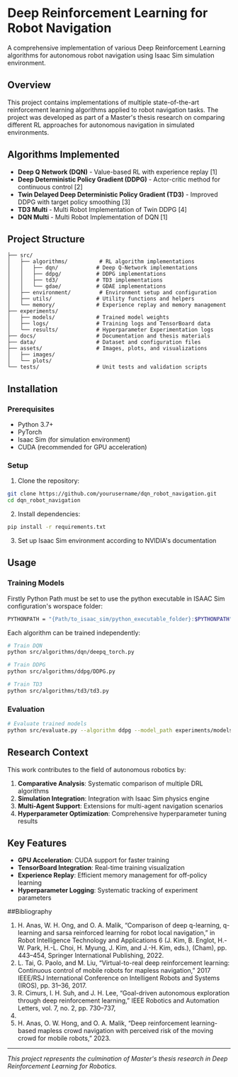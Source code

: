 # Deep Reinforcement Learning for Robot Navigation

A comprehensive implementation of various Deep Reinforcement Learning algorithms for autonomous robot navigation using Isaac Sim simulation environment.

## Overview

This project contains implementations of multiple state-of-the-art reinforcement learning algorithms applied to robot navigation tasks. The project was developed as part of a Master's thesis research on comparing different RL approaches for autonomous navigation in simulated environments.

## Algorithms Implemented

- **Deep Q Network (DQN)** - Value-based RL with experience replay [1]
- **Deep Deterministic Policy Gradient (DDPG)** - Actor-critic method for continuous control [2]
- **Twin Delayed Deep Deterministic Policy Gradient (TD3)** - Improved DDPG with target policy smoothing [3]
- **TD3 Multi** - Multi Robot Implementation of Twin DDPG [4]
- **DQN Multi** - Multi Robot Implementation of DQN [1]

## Project Structure

```
├── src/
│   ├── algorithms/          # RL algorithm implementations
│   │   ├── dqn/            # Deep Q-Network implementations
│   │   ├── ddpg/           # DDPG implementations
│   │   ├── td3/            # TD3 implementations
│   │   └── gdae/           # GDAE implementations
│   ├── environment/         # Environment setup and configuration
│   ├── utils/              # Utility functions and helpers
│   └── memory/             # Experience replay and memory management
├── experiments/
│   ├── models/             # Trained model weights
│   ├── logs/               # Training logs and TensorBoard data
│   └── results/            # Hyperparameter Experimentation logs
├── docs/                   # Documentation and thesis materials
├── data/                   # Dataset and configuration files
├── assets/                 # Images, plots, and visualizations
│   ├── images/
│   └── plots/
└── tests/                  # Unit tests and validation scripts
```

## Installation

### Prerequisites

- Python 3.7+
- PyTorch
- Isaac Sim (for simulation environment)
- CUDA (recommended for GPU acceleration)

### Setup

1. Clone the repository:
```bash
git clone https://github.com/yourusername/dqn_robot_navigation.git
cd dqn_robot_navigation
```

2. Install dependencies:
```bash
pip install -r requirements.txt
```

3. Set up Isaac Sim environment according to NVIDIA's documentation

## Usage

### Training Models
Firstly Python Path must be set to use the python executable in ISAAC Sim configuration's worspace folder:

```bash
PYTHONPATH = "{Path/to_isaac_sim/python_executable_folder}:$PYTHONPATH"
```
Each algorithm can be trained independently:

```bash
# Train DQN
python src/algorithms/dqn/deepq_torch.py

# Train DDPG
python src/algorithms/ddpg/DDPG.py

# Train TD3
python src/algorithms/td3/td3.py
```

### Evaluation

```bash
# Evaluate trained models
python src/evaluate.py --algorithm ddpg --model_path experiments/models/ddpg_best.pth
```

## Research Context

This work contributes to the field of autonomous robotics by:

1. **Comparative Analysis**: Systematic comparison of multiple DRL algorithms
2. **Simulation Integration**: Integration with Isaac Sim physics engine
3. **Multi-Agent Support**: Extensions for multi-agent navigation scenarios
4. **Hyperparameter Optimization**: Comprehensive hyperparameter tuning results

## Key Features

- **GPU Acceleration**: CUDA support for faster training
- **TensorBoard Integration**: Real-time training visualization
- **Experience Replay**: Efficient memory management for off-policy learning
- **Hyperparameter Logging**: Systematic tracking of experiment parameters

##Bibliography
1. H. Anas, W. H. Ong, and O. A. Malik, “Comparison of deep q-learning, q-learning and
sarsa reinforced learning for robot local navigation,” in Robot Intelligence Technology and
Applications 6 (J. Kim, B. Englot, H.-W. Park, H.-L. Choi, H. Myung, J. Kim, and J.-H.
Kim, eds.), (Cham), pp. 443–454, Springer International Publishing, 2022.
2. L. Tai, G. Paolo, and M. Liu, “Virtual-to-real deep reinforcement learning: Continuous
control of mobile robots for mapless navigation,” 2017 IEEE/RSJ International Conference
on Intelligent Robots and Systems (IROS), pp. 31–36, 2017.
3. R. Cimurs, I. H. Suh, and J. H. Lee, “Goal-driven autonomous exploration through deep
reinforcement learning,” IEEE Robotics and Automation Letters, vol. 7, no. 2, pp. 730–737,
2022. 
4. H. Anas, O. W. Hong, and O. A. Malik, “Deep reinforcement learning-based mapless
crowd navigation with perceived risk of the moving crowd for mobile robots,” 2023.
---

*This project represents the culmination of Master's thesis research in Deep Reinforcement Learning for Robotics.*
